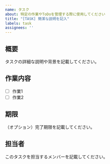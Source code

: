 ```yaml
---
name: タスク
about: 特定の作業やToDoを管理する際に使用してください
title: "[TASK] 簡潔な説明を記入"
labels: task
assignees: ''
---
```


## 概要
タスクの詳細な説明や背景を記載してください。

## 作業内容
- [ ] 作業1
- [ ] 作業2

## 期限
（オプション）完了期限を記載してください。

## 担当者
このタスクを担当するメンバーを記載してください。

